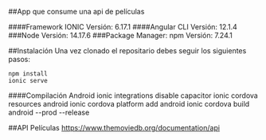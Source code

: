 ##App que consume una api de películas

####Framework IONIC
Versión: 6.17.1
####Angular CLI
Versión: 12.1.4
###Node
Versión: 14.17.6
###Package Manager: npm
Versión: 7.24.1

##Instalación
Una vez clonado el repositario debes seguir los siguientes pasos:

    npm install
    ionic serve

####Compilación Android
    ionic integrations disable capacitor
    ionic cordova resources android
    ionic cordova platform add android
    ionic cordova build android --prod --release

##API Películas
https://www.themoviedb.org/documentation/api
